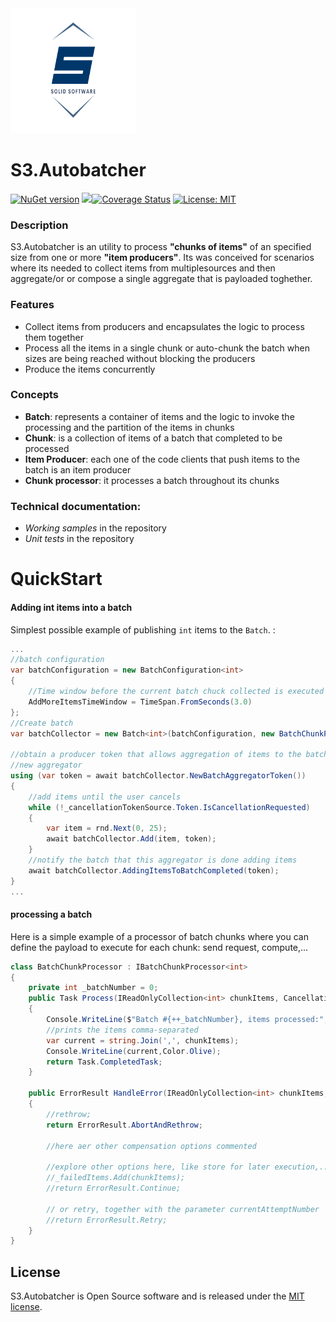 <img src="https://github.com/SolidSoftwareServices/AutoBatcher/blob/master/docs/images/logo.png" width="200" height="200"/>

# S3.Autobatcher

[![NuGet version](https://buildstats.info/nuget/s3.autobatcher?includeprereleases=false)](http://www.nuget.org/packages/s3.autobatcher)
![](https://github.com/SolidSoftwareServices/AutoBatcher/workflows/main/badge.svg)[![Coverage Status](https://coveralls.io/repos/github/SolidSoftwareServices/AutoBatcher/badge.svg?branch=master)](https://coveralls.io/github/SolidSoftwareServices/AutoBatcher?branch=master) [![License: MIT](https://img.shields.io/badge/License-MIT-green.svg)](https://github.com/SolidSoftwareServices/AutoBatcher/blob/master/LICENSE)



### Description 
S3.Autobatcher is an utility to process **"chunks of items"** of an specified size from one or more **"item producers"**.
Its was conceived for scenarios where its needed to collect items from multiplesources and then aggregate/or or compose a single aggregate that is payloaded toghether.

 

### Features
* Collect items from producers and encapsulates the logic to process them together
* Process all the items in a single chunk or auto-chunk the batch when sizes are being reached without blocking the producers
* Produce the items concurrently 


### Concepts
* **Batch**: represents a container of items and the logic to invoke the processing and the partition of the items in chunks
* **Chunk**: is a collection of items of a batch that completed to be processed
* **Item Producer**: each one of the code clients that push items to the batch is an item producer
* **Chunk processor**: it processes a batch throughout its chunks

### Technical documentation:
* *Working samples* in the repository
* *Unit tests* in the repository


# QuickStart

#### Adding int items into a batch

Simplest possible example of publishing `int` items  to the `Batch`.  :

```csharp
...
//batch configuration
var batchConfiguration = new BatchConfiguration<int>
{
	//Time window before the current batch chuck collected is executed
	AddMoreItemsTimeWindow = TimeSpan.FromSeconds(3.0)
};
//Create batch
var batchCollector = new Batch<int>(batchConfiguration, new BatchChunkProcessor());

//obtain a producer token that allows aggregation of items to the batch, there can be more than one concurrent aggregators. Not represented in this example 
//new aggregator
using (var token = await batchCollector.NewBatchAggregatorToken())
{
	//add items until the user cancels
	while (!_cancellationTokenSource.Token.IsCancellationRequested)
	{
		var item = rnd.Next(0, 25);
		await batchCollector.Add(item, token);
	}
	//notify the batch that this aggregator is done adding items
	await batchCollector.AddingItemsToBatchCompleted(token);
}
...
```
#### processing a batch
Here is a simple example of a processor of batch chunks where you can define the payload to execute for each chunk: send request, compute,...

```csharp
class BatchChunkProcessor : IBatchChunkProcessor<int>
{
	private int _batchNumber = 0;
	public Task Process(IReadOnlyCollection<int> chunkItems, CancellationToken cancellationToken)
	{
		Console.WriteLine($"Batch #{++_batchNumber}, items processed:",Color.DarkGreen);
		//prints the items comma-separated
		var current = string.Join(',', chunkItems);
		Console.WriteLine(current,Color.Olive);
		return Task.CompletedTask;
	}

	public ErrorResult HandleError(IReadOnlyCollection<int> chunkItems, Exception exception, int currentAttemptNumber)
	{
		//rethrow;
		return ErrorResult.AbortAndRethrow;

		//here aer other compensation options commented 

		//explore other options here, like store for later execution,... 
		//_failedItems.Add(chunkItems);
		//return ErrorResult.Continue;

		// or retry, together with the parameter currentAttemptNumber
		//return ErrorResult.Retry;
	}
}
```



## License ##

S3.Autobatcher is Open Source software and is released under the [MIT license](https://github.com/SolidSoftwareServices/AutoBatcher/wiki/License).

